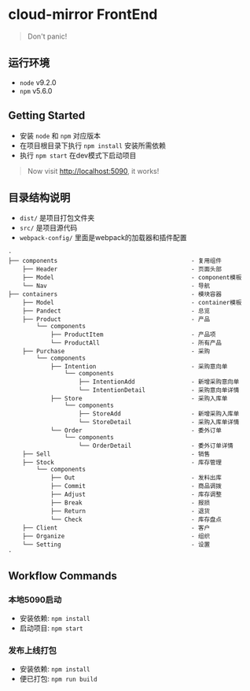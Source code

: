 # cloud-mirror FrontEnd
> Don't panic!

## 运行环境

  * `node` v9.2.0
  * `npm` v5.6.0

## Getting Started

  * 安装 `node` 和 `npm` 对应版本
  * 在项目根目录下执行 `npm install` 安装所需依赖
  * 执行 `npm start` 在dev模式下启动项目
> Now visit [http://localhost:5090](http://localhost:5090), it works!

## 目录结构说明

  * `dist/` 是项目打包文件夹
  * `src/`  是项目源代码
  * `webpack-config/` 里面是webpack的加载器和插件配置

```
·
├── components                                      - 复用组件
    ├── Header                                      - 页面头部
    ├── Model                                       - component模板
    └── Nav                                         - 导航
├── containers                                      - 模块容器
    ├── Model                                       - container模板
    ├── Pandect                                     - 总览
    ├── Product                                     - 产品
        └── components
            ├── ProductItem                         - 产品项
            └── ProductAll                          - 所有产品
    ├── Purchase                                    - 采购    
        └── components
            ├── Intention                           - 采购意向单
                └── components
                    ├── IntentionAdd                - 新增采购意向单
                    └── IntentionDetail             - 采购意向单详情
            ├── Store                               - 采购入库单
                └── components
                    ├── StoreAdd                    - 新增采购入库单
                    └── StoreDetail                 - 采购入库单详情
            └── Order                               - 委外订单
                └── components
                    └── OrderDetail                 - 委外订单详情
    ├── Sell                                        - 销售
    ├── Stock                                       - 库存管理
        └── components
            ├── Out                                 - 发料出库
            ├── Commit                              - 商品调拨
            ├── Adjust                              - 库存调整
            ├── Break                               - 报损
            ├── Return                              - 退货
            └── Check                               - 库存盘点
    ├── Client                                      - 客户
    ├── Organize                                    - 组织
    └── Setting                                     - 设置
·
```

## Workflow Commands

### 本地5090启动

* 安装依赖: `npm install`
* 启动项目: `npm start`

### 发布上线打包

* 安装依赖: `npm install`
* 便已打包: `npm run build`
